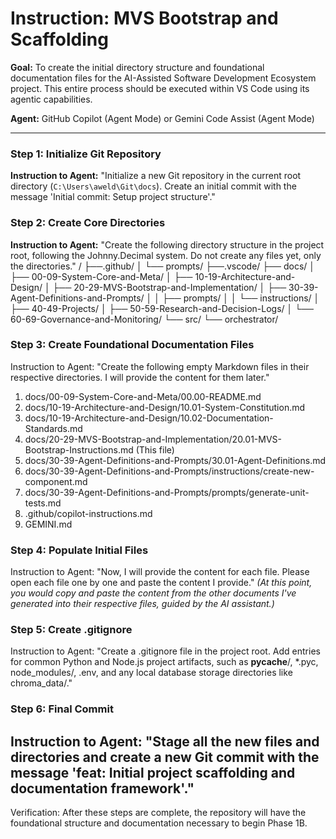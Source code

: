 # Instruction: MVS Bootstrap and Scaffolding

**Goal:** To create the initial directory structure and foundational documentation files for the AI-Assisted Software Development Ecosystem project. This entire process should be executed within VS Code using its agentic capabilities.

**Agent:** GitHub Copilot (Agent Mode) or Gemini Code Assist (Agent Mode)

---

### **Step 1: Initialize Git Repository**

**Instruction to Agent:**
"Initialize a new Git repository in the current root directory (`C:\Users\aweld\Git\docs`). Create an initial commit with the message 'Initial commit: Setup project structure'."

### **Step 2: Create Core Directories**

**Instruction to Agent:**
"Create the following directory structure in the project root, following the Johnny.Decimal system. Do not create any files yet, only the directories."
/
├──.github/
│   └── prompts/
├──.vscode/
├── docs/
│   ├── 00-09-System-Core-and-Meta/
│   ├── 10-19-Architecture-and-Design/
│   ├── 20-29-MVS-Bootstrap-and-Implementation/
│   ├── 30-39-Agent-Definitions-and-Prompts/
│   │   ├── prompts/
│   │   └── instructions/
│   ├── 40-49-Projects/
│   ├── 50-59-Research-and-Decision-Logs/
│   └── 60-69-Governance-and-Monitoring/
└── src/
    └── orchestrator/

### **Step 3: Create Foundational Documentation Files**

Instruction to Agent:
"Create the following empty Markdown files in their respective directories. I will provide the content for them later."

1. docs/00-09-System-Core-and-Meta/00.00-README.md
2. docs/10-19-Architecture-and-Design/10.01-System-Constitution.md
3. docs/10-19-Architecture-and-Design/10.02-Documentation-Standards.md
4. docs/20-29-MVS-Bootstrap-and-Implementation/20.01-MVS-Bootstrap-Instructions.md (This file)
5. docs/30-39-Agent-Definitions-and-Prompts/30.01-Agent-Definitions.md
6. docs/30-39-Agent-Definitions-and-Prompts/instructions/create-new-component.md
7. docs/30-39-Agent-Definitions-and-Prompts/prompts/generate-unit-tests.md
8. .github/copilot-instructions.md
9. GEMINI.md

### **Step 4: Populate Initial Files**

Instruction to Agent:
"Now, I will provide the content for each file. Please open each file one by one and paste the content I provide."
*(At this point, you would copy and paste the content from the other documents I've generated into their respective files, guided by the AI assistant.)*

### **Step 5: Create .gitignore**

Instruction to Agent:
"Create a .gitignore file in the project root. Add entries for common Python and Node.js project artifacts, such as __pycache__/, *.pyc, node_modules/, .env, and any local database storage directories like chroma_data/."

### **Step 6: Final Commit**

Instruction to Agent:
"Stage all the new files and directories and create a new Git commit with the message 'feat: Initial project scaffolding and documentation framework'."
---

Verification:
After these steps are complete, the repository will have the foundational structure and documentation necessary to begin Phase 1B.
